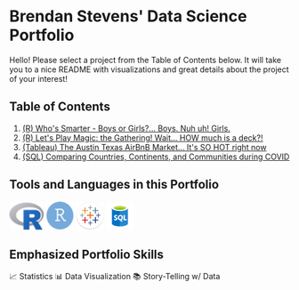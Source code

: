 # Brendan Stevens' Data Science Portfolio
Hello! Please select a project from the Table of Contents below. It will take you to a nice README with visualizations and great details about the project of your interest!

## Table of Contents

1. [(R) Who's Smarter - Boys or Girls?... Boys. Nuh uh! Girls.](https://github.com/bstevens00/Data-Science-Portfolio/tree/main/Project%201%20-%20Classify%20Gender%20by%20Test%20Grade%20-%20Synthetic)  
2. [(R) Let's Play Magic: the Gathering! Wait... HOW much is a deck?!](https://github.com/bstevens00/Data-Science-Portfolio/tree/main/Project%202%20-%20Predict%20Cost%20of%20Modern%20Deck)
3. <a href="https://public.tableau.com/app/profile/brendan.stevens5478/viz/TheAustinTexasAirBnBMarket___ItsSOHOTrightnow/Dashboard1"> (Tableau) The Austin Texas AirBnB Market... It's SO HOT right now</a>
4. [(SQL) Comparing Countries, Continents, and Communities during COVID](https://github.com/bstevens00/Data-Science-Portfolio/tree/main/Project%204%20-%20Comparing%20Countries%2C%20Continents%2C%20and%20Communities%20during%20COVID)

## Tools and Languages in this Portfolio

![R Statistical Programming Language](<https://github.com/bstevens00/Data-Science-Portfolio/blob/main/images/r_logo.png> "R Statistical Programming Language")
![RStudio](<https://github.com/bstevens00/Data-Science-Portfolio/blob/main/images/r_studio_logo.png> "RStudio")
![Tableau](<https://github.com/bstevens00/Data-Science-Portfolio/blob/main/images/tableau_icon.png> "Tableau")
![SQL](<https://github.com/bstevens00/Data-Science-Portfolio/blob/main/images/SQL_icon.png> "SQL")

## Emphasized Portfolio Skills

:chart_with_upwards_trend: Statistics
:bar_chart: Data Visualization
:books: Story-Telling w/ Data
